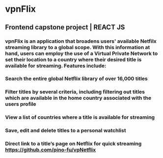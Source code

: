 # vpnFlix
## Frontend capstone project | REACT JS
### vpnFlix is an application that broadens users' available Netfilx streaming library to a global scope. With this information at hand, users can employ the use of a Virtual Private Network to set their location to a country where their desired title is available for streaming. Features include:
### Search the entire global Netflix library of over 16,000 titles
### Filter titles by several criteria, including filtering out titles which are available in the home country associated with the users profile
### View a list of countries where a title is available for streaming
### Save, edit and delete titles to a personal watchlist
### Direct link to a title’s page on Netflix for quick streaming https://github.com/pino-fu/vpNetflix

